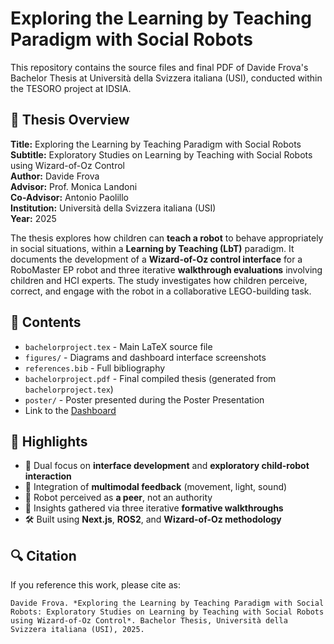 
# Exploring the Learning by Teaching Paradigm with Social Robots

This repository contains the source files and final PDF of Davide Frova's Bachelor Thesis at Università della Svizzera italiana (USI), conducted within the TESORO project at IDSIA.

## 📘 Thesis Overview

**Title:** Exploring the Learning by Teaching Paradigm with Social Robots  
**Subtitle:** Exploratory Studies on Learning by Teaching with Social Robots using Wizard-of-Oz Control  
**Author:** Davide Frova  
**Advisor:** Prof. Monica Landoni  
**Co-Advisor:** Antonio Paolillo  
**Institution:** Università della Svizzera italiana (USI)  
**Year:** 2025

The thesis explores how children can **teach a robot** to behave appropriately in social situations, within a **Learning by Teaching (LbT)** paradigm. It documents the development of a **Wizard-of-Oz control interface** for a RoboMaster EP robot and three iterative **walkthrough evaluations** involving children and HCI experts. The study investigates how children perceive, correct, and engage with the robot in a collaborative LEGO-building task.

## 📁 Contents

- `bachelorproject.tex` - Main LaTeX source file  
- `figures/` - Diagrams and dashboard interface screenshots  
- `references.bib` - Full bibliography  
- `bachelorproject.pdf` - Final compiled thesis (generated from `bachelorproject.tex`)
- `poster/` - Poster presented during the Poster Presentation
- Link to the [Dashboard](https://github.com/frovaaa/hogwarts)

## 🚀 Highlights

- 📌 Dual focus on **interface development** and **exploratory child-robot interaction**
- 🧠 Integration of **multimodal feedback** (movement, light, sound)
- 🤖 Robot perceived as **a peer**, not an authority
- 🧪 Insights gathered via three iterative **formative walkthroughs**
- 🛠️ Built using **Next.js**, **ROS2**, and **Wizard-of-Oz methodology**

## 🔍 Citation

If you reference this work, please cite as:

```
Davide Frova. *Exploring the Learning by Teaching Paradigm with Social Robots: Exploratory Studies on Learning by Teaching with Social Robots using Wizard-of-Oz Control*. Bachelor Thesis, Università della Svizzera italiana (USI), 2025.
```
